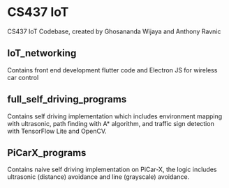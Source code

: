 # CS437 IoT
CS437 IoT Codebase, created by Ghosananda Wijaya and Anthony Ravnic

## IoT_networking
Contains front end development flutter code and Electron JS for wireless car control

## full_self_driving_programs
Contains self driving implementation which includes environment mapping with ultrasonic, path finding with A* algorithm, and traffic sign detection with TensorFlow Lite and OpenCV.

## PiCarX_programs
Contains naive self driving implementation on PiCar-X, the logic includes ultrasonic (distance) avoidance and line (grayscale) avoidance.